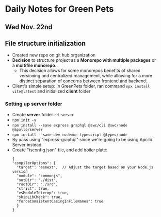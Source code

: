 # Daily Notes for Green Pets

## Wed Nov. 22nd

## File structure initialization
- Created new repo on git hub organization
- **Decision** to structure project as a **Monorepo with multiple packages** or a **multifile monorepo**.
  - This decision allows for some monorepos benefits of shared versioning and centralized management, while allowing for a more distinct separation of concerns between frontend and backend. 
- Client's simple setup: In GreenPets folder, ran command ```npx install vite@latest``` and initialized **client** folder 
 
### Setting up **server** folder
- Create **server** folder `cd server`
- `npm init -y`
- `npm install --save express graphql @swc/cli @swc/node @apollo/server`
- `npm install --save-dev nodemon typescript @types/node`
-  By pass using "express-graphql" since we're going to be using Apollo Server instead
- Create "tsconfig.json" file, and add boiler plate:
  ```
  {
  "compilerOptions": {
    "target": "esnext",  // Adjust the target based on your Node.js version
    "module": "commonjs",
    "outDir": "./dist",
    "rootDir": "./src",
    "strict": true,
    "esModuleInterop": true,
    "skipLibCheck": true,
    "forceConsistentCasingInFileNames": true
    }
  }
  ```